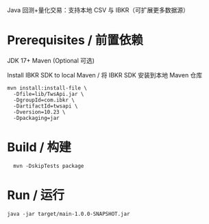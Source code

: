 Java 回测+量化交易：支持本地 CSV 与 IBKR（可扩展更多数据源）

# Prerequisites / 前置依赖
JDK 17+
Maven
(Optional 可选) 

Install IBKR SDK to local Maven / 将 IBKR SDK 安装到本地 Maven 仓库
```
mvn install:install-file \
  -Dfile=lib/TwsApi.jar \
  -DgroupId=com.ibkr \
  -DartifactId=twsapi \
  -Dversion=10.23 \
  -Dpackaging=jar
```

# Build / 构建
```
  mvn -DskipTests package
```

# Run / 运行
```
java -jar target/main-1.0.0-SNAPSHOT.jar
```
